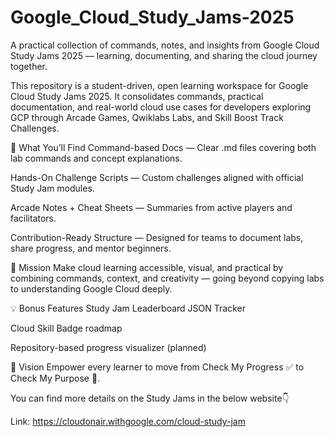 # Google_Cloud_Study_Jams-2025
A practical collection of commands, notes, and insights from Google Cloud Study Jams 2025 — learning, documenting, and sharing the cloud journey together.

This repository is a student-driven, open learning workspace for Google Cloud Study Jams 2025.
It consolidates commands, practical documentation, and real-world cloud use cases for developers exploring GCP through Arcade Games, Qwiklabs Labs, and Skill Boost Track Challenges.

🧩 What You’ll Find
Command-based Docs — Clear .md files covering both lab commands and concept explanations.

Hands-On Challenge Scripts — Custom challenges aligned with official Study Jam modules.

Arcade Notes + Cheat Sheets — Summaries from active players and facilitators.

Contribution-Ready Structure — Designed for teams to document labs, share progress, and mentor beginners.

🎯 Mission
Make cloud learning accessible, visual, and practical by combining commands, context, and creativity — going beyond copying labs to understanding Google Cloud deeply.

💡 Bonus Features
Study Jam Leaderboard JSON Tracker

Cloud Skill Badge roadmap

Repository-based progress visualizer (planned)

🧭 Vision
Empower every learner to move from Check My Progress ✅ to Check My Purpose 🚀.

You can find more details on the Study Jams in the below website👇

Link: https://cloudonair.withgoogle.com/cloud-study-jam
